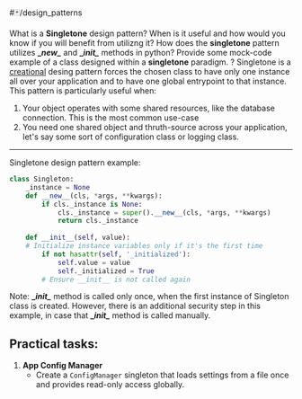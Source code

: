 #🃏/design_patterns

What is a **Singletone** design pattern? When is it useful and how would you know if you will benefit from utilizng it? How does the **singletone** pattern utilizes **\__new\__** and  **\__init\__** methods in python? Provide some mock-code example of a class designed within a **singletone** paradigm.
?
Singletone is a [creational](Creational%20patterns.md) desing pattern forces the chosen class to have only one instance all over your application and to have one global entrypoint to that instance. This pattern is particularly useful when:
1. Your object operates with some shared resources, like the database connection. This is the most common use-case
2. You need one shared object and thruth-source across your application, let's say some sort of configuration class or logging class.
------------------------------------------------------------
Singletone design pattern example:
```python
class Singleton: 
	_instance = None 
	def __new__(cls, *args, **kwargs): 
		if cls._instance is None: 
			cls._instance = super().__new__(cls, *args, **kwargs) 
			return cls._instance 
			
	def __init__(self, value): 
	# Initialize instance variables only if it's the first time 
		if not hasattr(self, '_initialized'): 
			self.value = value 
			self._initialized = True
		# Ensure __init__ is not called again
```
Note: **\__init\__** method is called only once, when the first instance of Singleton class is created. However, there is an additional security step in this example, in case that **\__init\__** method is called manually.

## Practical tasks:
<!--SR:!2027-01-07,635,330-->

1. **App Config Manager**
    - Create a `ConfigManager` singleton that loads settings from a file once and provides read-only access globally.